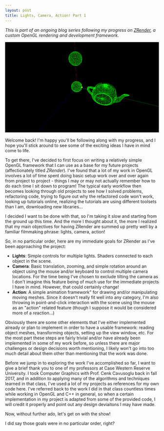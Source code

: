 ```yaml
---
layout: post
title: Lights, Camera, Action! Part 1
---
```


*This is part of an ongoing blog series following my progress on [ZRender](https://github.com/mjzyle/zrender), a custom OpenGL rendering and development framework.*

![Intro](/images/ZRender/LCA-1/intro.png "Camera Progress")

Welcome back! I'm happy you'll be following along with my progress, and I hope you'll stick around to see some of the exciting ideas I have in mind come to life. 

To get there, I've decided to first focus on writing a relatively simple OpenGL framework that I can use as a base for my future projects (affectionately titled *ZRender*). I've found that a lot of my work in OpenGL involves a lot of time spent doing basic setup work over and over again from project to project - things I may or may not actually remember how to do each time I sit down to program! The typical early workflow then becomes looking through old projects to see how I solved problems, refactoring code, trying to figure out why the refactored code won't work, looking up tutorials online, realizing the tutorials are using different toolsets than I am, downloading new libraries...

I decided I want to be done with that, so I'm taking it slow and starting from the ground up this time. And the more I thought about it, the more I realized that my main objectives for having ZRender are summed up pretty well by a familiar filmmaking phrase:  lights, camera, action!

So, in no particular order, here are my immediate goals for ZRender as I've been approaching the project:
* __Lights__: Simple controls for multiple lights. Shaders connected to each object in the scene.
* __Camera__: Basic translation, zooming, and simple rotation around an object using the mouse and/or keyboard to control multiple camera locations. For the time being I've chosen to exclude tilting the camera as I don't imagine this feature being of much use for the immediate projects I have in mind. However, that could certainly change!
* __Action__: A simple animation framework" for drawing and/or manipulating moving meshes. Since it doesn't really fit well into any category, I'm also throwing in point-and-click interaction with the scene using the mouse as an "action" related feature (though I suppose it would be considered more of a *re*action...)

Obviously there are some other elements that I've either implemented already or plan to implement in order to have a usable framework: reading object meshes, transforming objects, setting up the view window, etc. For the most part these steps are fairly trivial and/or have already been implemented in some of my work before, so unless there are major challenges or design decisions worth mentioning, I likely won't go into too much detail about them other than mentioning that the work was done.

Before we jump in to exploring the work I've accomplished so far, I want to give a brief thank you to one of my professors at Case Western Reserve University. I took Computer Graphics with Prof. Cenk Cavusoglu back in fall 2017, and in addition to applying many of the algorithms and techniques learned in that class, I've used a lot of my projects as references for my own code here. I've referred back to the work I did in that class countless times while working in OpenGL and C++ in general, so when a certain implementation in my project is adapted from some of the provided code, I will credit it properly and point out any design deviaitons I may have made.

Now, without further ado, let's get on with the show!



I did say those goals were in no particular order, right? 


